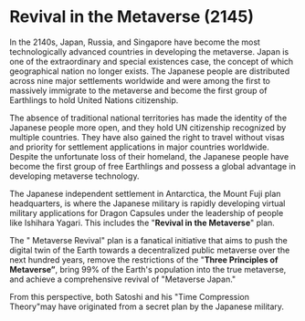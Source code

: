 # Revival in the Metaverse (2145)

In the 2140s, Japan, Russia, and Singapore have become the most technologically advanced countries in developing the metaverse. Japan is one of the extraordinary and special existences case, the concept of which geographical nation no longer exists. The Japanese people are distributed across nine major settlements worldwide and were among the first to massively immigrate to the metaverse and become the first group of Earthlings to hold United Nations citizenship.

The absence of traditional national territories has made the identity of the Japanese people more open, and they hold UN citizenship recognized by multiple countries. They have also gained the right to travel without visas and priority for settlement applications in major countries worldwide. Despite the unfortunate loss of their homeland, the Japanese people have become the first group of free Earthlings and possess a global advantage in developing metaverse technology.

The Japanese independent settlement in Antarctica, the Mount Fuji plan headquarters, is where the Japanese military is rapidly developing virtual military applications for Dragon Capsules under the leadership of people like Ishihara Yagari. This includes the "**Revival in the Metaverse**" plan.

The " Metaverse Revival" plan is a fanatical initiative that aims to push the digital twin of the Earth towards a decentralized public metaverse over the next hundred years, remove the restrictions of the "**Three Principles of Metaverse”**, bring 99% of the Earth's population into the true metaverse, and achieve a comprehensive revival of "Metaverse Japan."

From this perspective, both Satoshi and his "Time Compression Theory"may have originated from a secret plan by the Japanese military.
